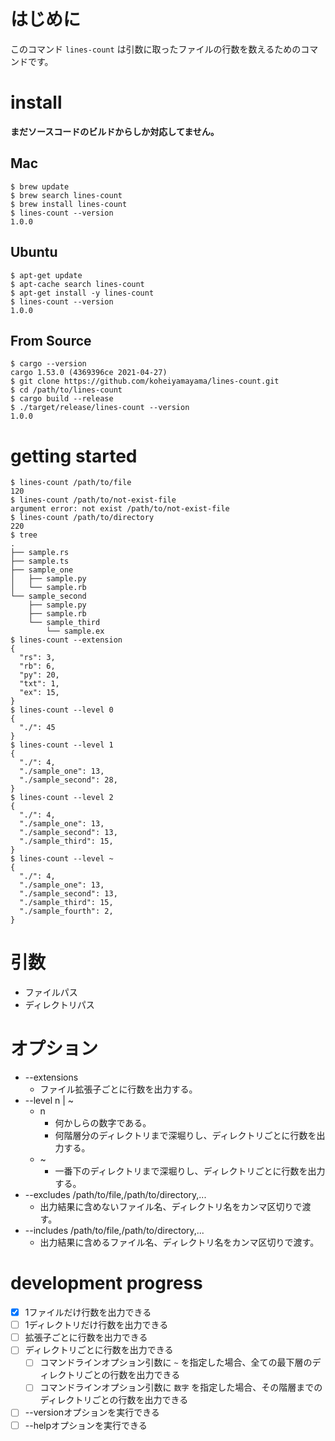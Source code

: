 # はじめに

このコマンド `lines-count` は引数に取ったファイルの行数を数えるためのコマンドです。

# install
**まだソースコードのビルドからしか対応してません。**
## Mac
```
$ brew update
$ brew search lines-count
$ brew install lines-count
$ lines-count --version
1.0.0
```
## Ubuntu
```
$ apt-get update
$ apt-cache search lines-count
$ apt-get install -y lines-count
$ lines-count --version
1.0.0
```
## From Source
```
$ cargo --version
cargo 1.53.0 (4369396ce 2021-04-27)
$ git clone https://github.com/koheiyamayama/lines-count.git
$ cd /path/to/lines-count
$ cargo build --release
$ ./target/release/lines-count --version
1.0.0
```

# getting started

```shell
$ lines-count /path/to/file
120
$ lines-count /path/to/not-exist-file
argument error: not exist /path/to/not-exist-file
$ lines-count /path/to/directory
220
$ tree
.
├── sample.rs
├── sample.ts
├── sample_one
│   ├── sample.py
│   └── sample.rb
└── sample_second
    ├── sample.py
    ├── sample.rb
    └── sample_third
        └── sample.ex
$ lines-count --extension
{
  "rs": 3,
  "rb": 6,
  "py": 20,
  "txt": 1,
  "ex": 15,
}
$ lines-count --level 0
{
  "./": 45
}
$ lines-count --level 1
{
  "./": 4,
  "./sample_one": 13,
  "./sample_second": 28,
}
$ lines-count --level 2
{
  "./": 4,
  "./sample_one": 13,
  "./sample_second": 13,
  "./sample_third": 15,
}
$ lines-count --level ~
{
  "./": 4,
  "./sample_one": 13,
  "./sample_second": 13,
  "./sample_third": 15,
  "./sample_fourth": 2,
}
```

# 引数
- ファイルパス
- ディレクトリパス

# オプション
- --extensions
  - ファイル拡張子ごとに行数を出力する。
- --level n | ~
  - n
    - 何かしらの数字である。
    - 何階層分のディレクトリまで深堀りし、ディレクトリごとに行数を出力する。
  - ~
    - 一番下のディレクトリまで深堀りし、ディレクトリごとに行数を出力する。
- --excludes /path/to/file,/path/to/directory,...
  - 出力結果に含めないファイル名、ディレクトリ名をカンマ区切りで渡す。
- --includes /path/to/file,/path/to/directory,...
  - 出力結果に含めるファイル名、ディレクトリ名をカンマ区切りで渡す。


# development progress
- [x] 1ファイルだけ行数を出力できる
- [ ] 1ディレクトリだけ行数を出力できる
- [ ] 拡張子ごとに行数を出力できる
- [ ] ディレクトリごとに行数を出力できる
  - [ ] コマンドラインオプション引数に `~` を指定した場合、全ての最下層のディレクトリごとの行数を出力できる
  - [ ] コマンドラインオプション引数に `数字` を指定した場合、その階層までのディレクトリごとの行数を出力できる
- [ ] --versionオプションを実行できる
- [ ] --helpオプションを実行できる
